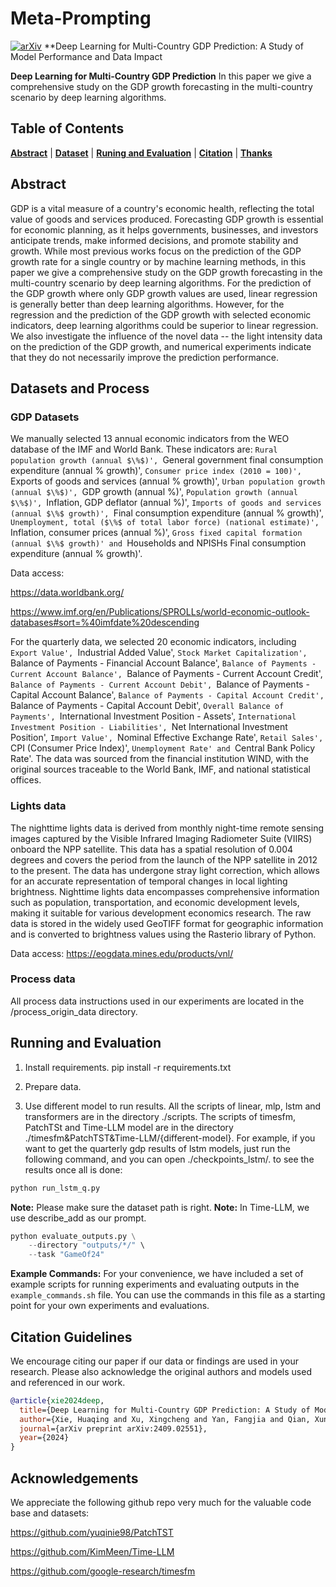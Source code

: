 # Meta-Prompting

[![arXiv](https://img.shields.io/badge/arXiv-2409.02551v1-b31b1b.svg)](https://arxiv.org/abs/2409.02551v1) **Deep Learning for Multi-Country GDP Prediction: A Study of Model Performance and Data Impact


**Deep Learning for Multi-Country GDP Prediction** In this paper we give a comprehensive study on the GDP growth forecasting in the multi-country scenario by deep learning algorithms.

## Table of Contents

[**Abstract**](#abstract) | [**Dataset**](#datasets-and-process) | [**Runing and Evaluation**](#running-experiments-and-evaluation) | [**Citation**](#citation-guidelines) | [**Thanks**](#acknowledgements)


## Abstract
GDP is a vital measure of a country's economic health, reflecting the total value of goods and services produced. Forecasting GDP growth is essential for economic planning, as it helps governments, businesses, and investors anticipate trends, make informed decisions, and promote stability and growth. While most previous works focus on the prediction of the GDP growth rate for a single country or by machine learning methods, in this paper we give a comprehensive study on the GDP growth forecasting in the multi-country scenario by deep learning algorithms. For the prediction of the GDP growth where only GDP growth values are used, linear regression is generally better than deep learning algorithms. However, for the regression and the prediction of the GDP growth with selected economic indicators, deep learning algorithms could be superior to linear regression. We also investigate the influence of the novel data -- the light intensity data on the prediction of the GDP growth, and numerical experiments indicate that they do not necessarily improve the prediction performance.

## Datasets and Process

### GDP Datasets

We manually selected 13 annual economic indicators from the WEO database of the IMF and World Bank. These indicators are: `Rural population growth (annual $\%$)', `General government final consumption expenditure (annual $\%$ growth)', `Consumer price index (2010 = 100)', `Exports of goods and services (annual $\%$ growth)', `Urban population growth (annual $\%$)', `GDP growth (annual $\%$)', `Population growth (annual $\%$)', `Inflation, GDP deflator (annual $\%$)', `Imports of goods and services (annual $\%$ growth)', `Final consumption expenditure (annual $\%$ growth)', `Unemployment, total ($\%$ of total labor force) (national estimate)', `Inflation, consumer prices (annual $\%$)', `Gross fixed capital formation (annual $\%$ growth)' and `Households and NPISHs Final consumption expenditure (annual $\%$ growth)'.

Data access: 

https://data.worldbank.org/

https://www.imf.org/en/Publications/SPROLLs/world-economic-outlook-databases#sort=%40imfdate%20descending


For the quarterly data, we selected 20 economic indicators, including `Export Value', `Industrial Added Value', `Stock Market Capitalization', `Balance of Payments - Financial Account Balance', `Balance of Payments - Current Account Balance', `Balance of Payments - Current Account Credit', `Balance of Payments - Current Account Debit', `Balance of Payments - Capital Account Balance', `Balance of Payments - Capital Account Credit', `Balance of Payments - Capital Account Debit', `Overall Balance of Payments', `International Investment Position - Assets', `International Investment Position - Liabilities', `Net International Investment Position', `Import Value', `Nominal Effective Exchange Rate', `Retail Sales', `CPI (Consumer Price Index)', `Unemployment Rate' and `Central Bank Policy Rate'. The data was sourced from the financial institution WIND, with the original sources traceable to the World Bank, IMF, and national statistical offices.

### Lights data

The nighttime lights data is derived from monthly night-time remote sensing images captured by the Visible Infrared Imaging Radiometer Suite (VIIRS) onboard the NPP satellite. This data has a spatial resolution of 0.004 degrees and covers the period from the launch of the NPP satellite in 2012 to the present. The data has undergone stray light correction, which allows for an accurate representation of temporal changes in local lighting brightness. Nighttime lights data encompasses comprehensive information such as population, transportation, and economic development levels, making it suitable for various development economics research. The raw data is stored in the widely used GeoTIFF format for geographic information and is converted to brightness values using the Rasterio library of Python.

Data access: https://eogdata.mines.edu/products/vnl/

### Process data
All process data instructions used in our experiments are located in the /process_origin_data directory.


<!-- ## Results

All Results are stored in the `/outputs` directory.
-->


## Running and Evaluation

1. Install requirements. pip install -r requirements.txt

2. Prepare data.

3. Use different model to run results. All the scripts of linear, mlp, lstm and transformers are in the directory ./scripts. The scripts of timesfm, PatchTSt and Time-LLM model are in the directory ./timesfm&PatchTST&Time-LLM/{different-model}. For example, if you want to get the quarterly gdp results of lstm models, just run the following command, and you can open ./checkpoints_lstm/. to see the results once all is done:

```python
python run_lstm_q.py
```

**Note:** Please make sure the dataset path is right. 
**Note:** In Time-LLM, we use describe_add as our prompt.

```python
python evaluate_outputs.py \
    --directory "outputs/*/" \
    --task "GameOf24"
```

**Example Commands:** For your convenience, we have included a set of example scripts for running experiments and evaluating outputs in the `example_commands.sh` file. You can use the commands in this file as a starting point for your own experiments and evaluations.

## Citation Guidelines

We encourage citing our paper if our data or findings are used in your research. Please also acknowledge the original authors and models used and referenced in our work.

```bibtex
@article{xie2024deep,
  title={Deep Learning for Multi-Country GDP Prediction: A Study of Model Performance and Data Impact},
  author={Xie, Huaqing and Xu, Xingcheng and Yan, Fangjia and Qian, Xun and Yang, Yanqing},
  journal={arXiv preprint arXiv:2409.02551},
  year={2024}
}
```

## Acknowledgements

We appreciate the following github repo very much for the valuable code base and datasets:

https://github.com/yuqinie98/PatchTST

https://github.com/KimMeen/Time-LLM

https://github.com/google-research/timesfm
